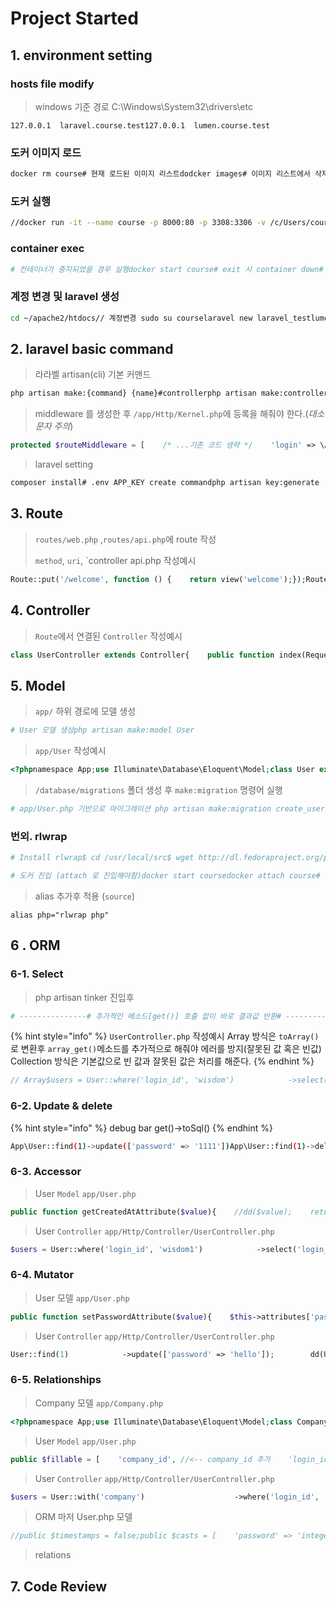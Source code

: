 # Project Started

## 1. environment setting

### hosts file modify

> windows 기준 경로 C:\Windows\System32\drivers\etc

```markup
127.0.0.1  laravel.course.test127.0.0.1  lumen.course.test
```

### 도커 이미지 로드

```bash
docker rm course# 현재 로드된 이미지 리스트dodcker images# 이미지 리스트에서 삭제(갱신)할 이미지 hash값 복사docker rmi {image hash}docker load -i laravel.tar
```

### 도커 실행

```bash
//docker run -it --name course -p 8000:80 -p 3308:3306 -v /c/Users/course:/usr/local/apache2/htdocs -v C:\Users\MCShin\.ssh:/home/course/.ssh centos7:laravel /bin/bashdocker run -it --name course -p 8000:80 -p 3308:3306 -v D:\wisdom\course:/usr/local/apache2/htdocs -v C:\Users\MCShin\.ssh:/home/course/.ssh centos7:laravel /bin/bash
```

### container exec

```bash
# 컨테이너가 중지되었을 경우 실행docker start course# exit 시 container down# 종료시 ctrl + p,q 로 종료docker attach course# (권장)docker exec -it -u course course /bin/bash
```

### 계정 변경 및 laravel 생성

```bash
cd ~/apache2/htdocs// 계정변경 sudo su courselaravel new laravel_testlumen new lumen_test
```

## 2. laravel basic command

> 라라벨 artisan\(cli\) 기본 커맨드

```bash
php artisan make:{command} {name}#controllerphp artisan make:controller UserControllerphp artisan make:controller ExceptionControllerphp artisan make:controller ValidateController#middlewarephp artisan make:middleware Login# help php artisan help
```

> middleware 를 생성한 후 `/app/Http/Kernel.php`에 등록을 해줘야 한다.\(_대소문자 주의_\)

```php
protected $routeMiddleware = [    /* ...기존 코드 생략 */    'login' => \App\Http\Middleware\Login::class,]
```

> laravel setting

```bash
composer install# .env APP_KEY create commandphp artisan key:generate
```

## 3. Route

> `routes/web.php` ,`routes/api.php`에 route 작성
>
> `method`, `uri`, \`controller api.php 작성예시

```php
Route::put('/welcome', function () {    return view('welcome');});Route::get('/registers/create', 'RegisterController@create');Route::group(['prefix' => '/user', 'middleware' => 'login'], function () {    // Route::get('/', 'UserController@index');    // Route::get('/{id?}', 'UserController@index')->middleware('login');    Route::get('/{id?}', 'UserController@index');    Route::put('/', 'UserController@update');    Route::delete('/', 'UserController@delete');    Route::post('/', 'UserController@store');});Route::get('/validation', 'ValidationController@index');
```

## 4. Controller

> `Route`에서 연결된 `Controller` 작성예시

```php
class UserController extends Controller{    public function index(Request $request, int $id = null)    {        dd('hello world');        // d('test');        // dd(config('ip', 100));        // $callTop = $this->callTop();        // $callBottom = $this->callBottom();        return $this->response([            'result'  => 'ok',            'message' => trans('resources.ok'),        ]);    }    public function test(Request $request)    {        $users = User::all();        foreach ($users as $user) {            dump($user->toArray());        }    }    private function callTop()    {        dump('callTop called');    }    private function callBottom()    {        dd('callBottom called');    }}
```

## 5. Model

> `app/` 하위 경로에 모델 생성

```bash
# User 모델 생성php artisan make:model User
```

> `app/User` 작성예시

```php
<?phpnamespace App;use Illuminate\Database\Eloquent\Model;class User extends Model{    public $table      = 'users';    public $primaryKey = 'id';    const CREATED_AT   = 'created_at';    const UPDATED_AT   = 'updated_at';    public $fillable = [        'login_id',        'password',    ];}
```

> `/database/migrations` 폴더 생성 후 `make:migration` 명령어 실행

```bash
# app/User.php 기반으로 마이그레이션 php artisan make:migration create_usersphp artisan migrate# db(mysql)접속 후 확인mysql -u homestead -psecret
```

### 번외. rlwrap

```bash
# Install rlwrap$ cd /usr/local/src$ wget http://dl.fedoraproject.org/pub/epel/6/x86_64/epel-release-6-8.noarch.rpm$ rpm -Uvh epel-release-6-8.noarch.rpm$ yum install rlwrap
```

```bash
# 도커 진입 (attach 로 진입해야함)docker start coursedocker attach course# vim 설정cdvi .bashrc
```

> alias 추가후 적용 \(`source`\)

```markup
alias php="rlwrap php"
```

## 6 . ORM

### 6-1. Select

> php artisan tinker 진입후

```bash
# ---------------# 추가적인 메소드[get()] 호출 없이 바로 결과값 반환# ---------------# 모든레코드App\User::all()# 첫 레코드App\User::first()# pk = 1 찾기App\User::find(1)# ---------------# get() 메소드까지 써줘야 결과 반환App\User::where('login_id', 'wisdom')->get()App\User::where('id', 1)->get()App\User::orderBy('id', 'desc')->get()App\User::orderBy('id', 'desc')->limit(1)->get()App\User::orderBy('id', 'desc')->take(1)->get() //limit와 동일App\User::orderBy('id', 'desc')->offset(1)->limit(1)->get()#array 형식은 비권장 (AND)App\User::where(['login_id' => 'wisdom', 'password' => 1])->get()#권장 (AND)App\User::where('login_id', 'wisdom')->where('password', 1)->get()# (OR)App\User::where('login_id', 'wisdom')->orWhere('password', 2)->get()# selectApp\User::where('login_id', 'wisdom')->select('password')->get()App\User::where('login_id', 'wisdom')->select('login_id', 'password')->get()# 콜렉션 all()이 아닌 바로 데이터 조회App\User::where('login_id', 'wisdom')->select('login_id', 'password')->first()# like (두번째 파라미터는 operaate)App\User::where('login_id', 'like', 'wisdom%')->get()
```

{% hint style="info" %}
`UserController.php` 작성예시 Array 방식은 `toArray()`로 변환후 `array_get()`메소드를 추가적으로 해줘야 에러를 방지\(잘못된 값 혹은 빈값\) Collection 방식은 기본값으로 빈 값과 잘못된 값은 처리를 해준다.
{% endhint %}

```php
// Array$users = User::where('login_id', 'wisdom')            ->select('login_id', 'password')            ->get()            ->toArray();foreach ($users as $user) {        //dump($user['login_id'] ?? null);        dump(array_get($user, 'login_id2', 0));}// Collection$users = User::where('login_id', 'wisdom')            ->select('login_id', 'password')            ->get();foreach ($users as $user) {    dump($user->login_id2, $user->password);}
```

### 6-2. Update & delete

{% hint style="info" %}
debug bar get\(\)-&gt;toSql\(\)
{% endhint %}

```bash
App\User::find(1)->update(['password' => '1111'])App\User::find(1)->delete();
```

### 6-3. Accessor

> User `Model` `app/User.php`

```php
public function getCreatedAtAttribute($value){    //dd($value);    return date('Y-m-d', strtotime($value));}
```

> User `Controller` `app/Http/Controller/UserController.php`

```php
$users = User::where('login_id', 'wisdom1')            ->select('login_id', 'password', 'created_at')            ->get();foreach ($users as $user) {    dump($user->created_at);}
```

### 6-4. Mutator

> User 모델 `app/User.php`

```php
public function setPasswordAttribute($value){    $this->attributes['password'] = ucfirst($value);}
```

> User `Controller` `app/Http/Controller/UserController.php`

```php
User::find(1)            ->update(['password' => 'hello']);        dd(User::find(1));
```

### 6-5. Relationships

> Company 모델 `app/Company.php`

```php
<?phpnamespace App;use Illuminate\Database\Eloquent\Model;class Company extends Model{    public $fillable = [        'name'    ];}
```

> User `Model` `app/User.php`

```php
public $fillable = [    'company_id', //<-- company_id 추가    'login_id',    'password',];public function company(){    return $this->belongsTo(Company::class, 'company_id','id')        ->select('id', 'name');}
```

> User `Controller` `app/Http/Controller/UserController.php`

```php
$users = User::with('company')                    ->where('login_id', 'like', 'wisdom%')                    ->select('id', 'login_id', 'password', 'company_id')                    ->get();foreach ($users as $user) {    dd($user->company->id, $user->company->name );}
```

> ORM 마저 User.php 모델

```php
//public $timestamps = false;public $casts = [    'password' => 'integer',];// 컨트롤러에서 toArray()로 변환시 필요 public $appends = [    'hash',];// 생략...public function getHashAttribute(){    //dd($value);    return 'wisdom_'.$this->password;}
```

> relations

## 7. Code Review

